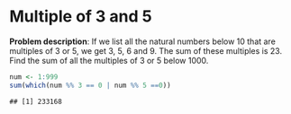 Multiple of 3 and 5
================

**Problem description**: If we list all the natural numbers below 10 that are multiples of 3 or 5, we get 3, 5, 6 and 9. The sum of these multiples is 23. Find the sum of all the multiples of 3 or 5 below 1000.

``` r
num <- 1:999
sum(which(num %% 3 == 0 | num %% 5 ==0))
```

    ## [1] 233168
